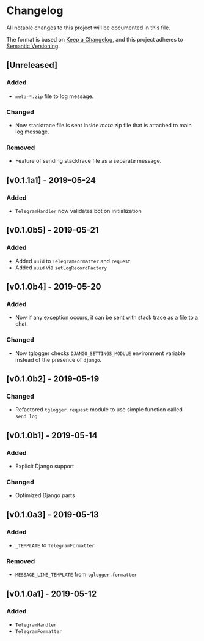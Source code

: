 # Changelog
All notable changes to this project will be documented in this file.

The format is based on [Keep a Changelog](https://keepachangelog.com/en/1.0.0/),
and this project adheres to [Semantic Versioning](https://semver.org/spec/v2.0.0.html).

## [Unreleased]
### Added
 - `meta-*.zip` file to log message.

### Changed
 - Now stacktrace file is sent inside *meta* zip file that is attached to main
 log message.

### Removed
 - Feature of sending stacktrace file as a separate message.

## [v0.1.1a1] - 2019-05-24
### Added
 - `TelegramHandler` now validates bot on initialization

## [v0.1.0b5] - 2019-05-21
### Added
 - Added `uuid` to `TelegramFormatter` and `request`
 - Added `uuid` via `setLogRecordFactory`

## [v0.1.0b4] - 2019-05-20
### Added
 - Now if any exception occurs, it can be sent with stack trace as a file to
 a chat.

### Changed
 - Now tglogger checks `DJANGO_SETTINGS_MODULE` environment variable instead of
 the presence of `django`.

## [v0.1.0b2] - 2019-05-19
### Changed
 - Refactored `tglogger.request` module to use simple function called `send_log`

## [v0.1.0b1] - 2019-05-14
### Added
 - Explicit Django support

### Changed
 - Optimized Django parts

## [v0.1.0a3] - 2019-05-13
### Added
 - `_TEMPLATE` to `TelegramFormatter`

### Removed
 - `MESSAGE_LINE_TEMPLATE` from `tglogger.formatter`

## [v0.1.0a1] - 2019-05-12
### Added
 - `TelegramHandler`
 - `TelegramFormatter`
